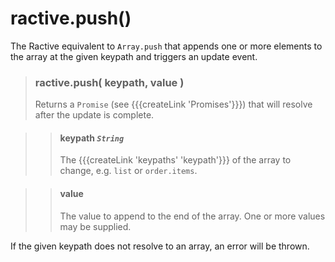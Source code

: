 # ractive.push()

The Ractive equivalent to ```Array.push``` that appends one or more elements to the array at the given keypath and triggers an update event.

> ### ractive.push( keypath, value )
> Returns a `Promise` (see {{{createLink 'Promises'}}}) that will resolve after the update is complete.

> > #### **keypath** *`String`*
> > The {{{createLink 'keypaths' 'keypath'}}} of the array to change, e.g. `list` or `order.items`.

> > #### **value**
> > The value to append to the end of the array. One or more values may be supplied.

If the given keypath does not resolve to an array, an error will be thrown.
